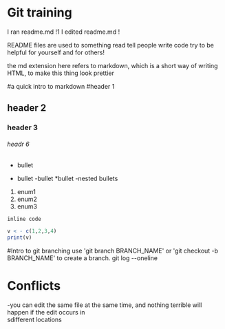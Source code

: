 # Git training 

I ran readme.md !1
I edited readme.md !

README files are used to something read tell people write code 
try to be helpful for yourself and for others! 

the md extension here refers to markdown, which is a short way of writing HTML, to make this 
thing look prettier

#a quick intro to markdown
#header 1 
## header 2 
### header 3 
###### headr 6 

- bullet 
* bullet 
    -bullet 
    *bullet 
    -nested bullets 
1. enum1 
2. enum2 
1. enum3 

`inline code` 

```r
v < - c(1,2,3,4)
print(v)
```

#Intro to git branching 
use 'git branch BRANCH_NAME' or 'git checkout -b BRANCH_NAME' to create a branch. 
git log --oneline 

# Conflicts 

-you can edit the same file at the same time, 
 and nothing terrible will happen if the edit occurs in  
 sdifferent locations
